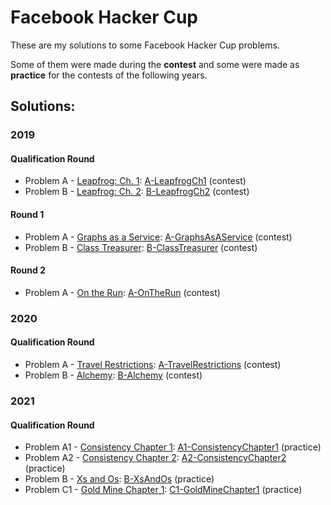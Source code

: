# Facebook Hacker Cup

These are my solutions to some Facebook Hacker Cup problems.

Some of them were made during the **contest** and some were made as **practice** for the contests of the following years.

## Solutions:

### 2019

#### Qualification Round

- Problem A - [Leapfrog: Ch. 1]: [A-LeapfrogCh1] (contest)
- Problem B - [Leapfrog: Ch. 2]: [B-LeapfrogCh2] (contest)

[Leapfrog: Ch. 1]:https://www.facebook.com/codingcompetitions/hacker-cup/2019/qualification-round/problems/A
[Leapfrog: Ch. 2]:https://www.facebook.com/codingcompetitions/hacker-cup/2019/qualification-round/problems/B

[A-LeapfrogCh1]:2019/QualificationRound/A-LeapfrogCh1.cpp
[B-LeapfrogCh2]:2019/QualificationRound/B-LeapfrogCh2.cpp

#### Round 1

- Problem A - [Graphs as a Service]: [A-GraphsAsAService] (contest)
- Problem B - [Class Treasurer]: [B-ClassTreasurer] (contest)

[Graphs as a Service]:https://www.facebook.com/codingcompetitions/hacker-cup/2019/round-1/problems/A
[Class Treasurer]:https://www.facebook.com/codingcompetitions/hacker-cup/2019/round-1/problems/B

[A-GraphsAsAService]:2019/Round1/A-GraphsAsAService.cpp
[B-ClassTreasurer]:2019/Round1/B-ClassTreasurer.cpp

#### Round 2

- Problem A - [On the Run]: [A-OnTheRun] (contest)

[On the Run]:https://www.facebook.com/codingcompetitions/hacker-cup/2019/round-2/problems/A

[A-OnTheRun]:2019/Round2/A-OnTheRun.cpp

### 2020

#### Qualification Round

- Problem A - [Travel Restrictions]: [A-TravelRestrictions] (contest)
- Problem B - [Alchemy]: [B-Alchemy] (contest)

[Travel Restrictions]:https://www.facebook.com/codingcompetitions/hacker-cup/2020/qualification-round/problems/A
[Alchemy]:https://www.facebook.com/codingcompetitions/hacker-cup/2020/qualification-round/problems/B

[A-TravelRestrictions]:2020/QualificationRound/A-TravelRestrictions.cpp
[B-Alchemy]:2020/QualificationRound/B-Alchemy.cpp

### 2021

#### Qualification Round

- Problem A1 - [Consistency Chapter 1]: [A1-ConsistencyChapter1] (practice)
- Problem A2 - [Consistency Chapter 2]: [A2-ConsistencyChapter2] (practice)
- Problem B - [Xs and Os]: [B-XsAndOs] (practice)
- Problem C1 - [Gold Mine Chapter 1]: [C1-GoldMineChapter1] (practice)

[Consistency Chapter 1]:https://www.facebook.com/codingcompetitions/hacker-cup/2021/qualification-round/problems/A1
[Consistency Chapter 2]:https://www.facebook.com/codingcompetitions/hacker-cup/2021/qualification-round/problems/A2
[Xs and Os]:https://www.facebook.com/codingcompetitions/hacker-cup/2021/qualification-round/problems/B
[Gold Mine Chapter 1]:https://www.facebook.com/codingcompetitions/hacker-cup/2021/qualification-round/problems/C1

[A1-ConsistencyChapter1]:2021/QualificationRound/A1-ConsistencyChapter1.py
[A2-ConsistencyChapter2]:2021/QualificationRound/A2-ConsistencyChapter2.py
[B-XsAndOs]:2021/QualificationRound/B-XsAndOs.py
[C1-GoldMineChapter1]:2021/QualificationRound/C1-GoldMineChapter1.py
